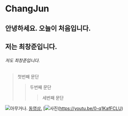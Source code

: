 
# ChangJun
## 안녕하세요. 오늘이 처음입니다.
## 저는 최창준입니다.
###### 저도 최창준입니다.

> 첫번째 문단
> > 두번째 문단
> > > 세번째 문단

![아무거나.](http://www.bloter.net/wp-content/uploads/2016/08/%EC%8A%A4%EB%A7%88%ED%8A%B8%ED%8F%B0-%EC%82%AC%EC%A7%84.jpg)
[동영상.](https://youtu.be/0-q1KafFCLU)
[![사진](http://www.bloter.net/wp-content/uploads/2016/08/%EC%8A%A4%EB%A7%88%ED%8A%B8%ED%8F%B0-%EC%82%AC%EC%A7%84.jpg)(https://youtu.be/0-q1KafFCLU)


